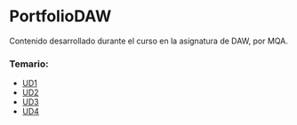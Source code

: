 # PortfolioDAW
Contenido desarrollado durante el curso en la asignatura de DAW, por MQA.

### Temario:

* [UD1][UD1]
* [UD2][UD2]
* [UD3][UD3]
* [UD4][UD4]


[UD1]: https://github.com/Arzeld/PortfolioDAW/tree/main/UD1
[UD2]: https://github.com/Arzeld/PortfolioDAW/tree/main/UD2
[UD3]: https://github.com/Arzeld/PortfolioDAW/tree/main/UD3
[UD4]: https://github.com/Arzeld/PortfolioDAW/tree/main/UD4
